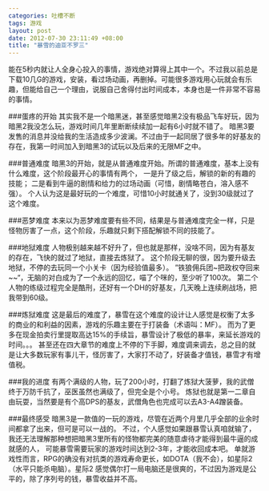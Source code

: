 ```yaml
--- 
categories: 吐槽不断
tags: 游戏
layout: post
date: 2012-07-30 23:11:49 +08:00
title: "暴雪的迪亚不罗三"
---
```

能在5秒内就让人全身心投入的事情，游戏绝对算得上其中一个。不过我以前总是下载10几G的游戏，安装，看过场动画，再删掉。可能很多游戏用心玩就会有乐趣，但能给自己一个理由，说服自己舍得付出时间成本，本身也是一件非常不容易的事情。

###蛋疼的开始
其实我不是一个暗黑迷，甚至感觉暗黑2没有极品飞车好玩，因为暗黑2我没怎么玩，游戏时间几年里断断续续加一起有6小时就不错了。
暗黑3要发售的消息并没给我的生活造成多少波澜。不过由于一起同居了很多年的好基友的存在，我第一时间加入到暗黑3的试玩以及后来的无限MF之中。

###普通难度
暗黑3的开始，就是从普通难度开始。所谓的普通难度，基本上没有什么难度，这个阶段最开心的事情有两个，
一是升了级之后，解锁的新的有趣的技能；
二是看到牛逼的剧情和给力的过场动画（可惜，剧情略苍白，溶入感不强）。
个人认为这是最好玩的一个难度，可惜10小时就通关了，没到30级就过了这个难度。

###恶梦难度
本来以为恶梦难度要有些不同，结果是与普通难度完全一样，只是怪物厉害了一点，这个阶段，乐趣就只剩下搭配解锁不同的技能了。

###地狱难度
人物极别越来越不好升了，但也就是那样，没啥不同，因为有基友的存在，飞快的就过了地狱，直接去炼狱了。
这个阶段无聊的很，因为要升级去地狱，不停的去玩同一个小关卡（因为经验值最多）。
”铁狼佣兵团~把政权夺回来~~“，无脑的对白成为了一个永远的回忆，喵了个咪的，至少听了100次。
第二个人物的练级过程完全是酷刑，还好有一个DH的好基友，几天晚上连续刷战场，把我带到60级。

###炼狱难度
这是最后的难度了，暴雪在这个难度的设计让人感觉是权衡了太多的商业的和利益的因素，游戏的乐趣主要在于打装备（术语叫：MF）。
而为了更多在现金拍卖行里提取高达15%的手续旨，暴雪设计了极低的暴率，来延长游戏的时间。。。
甚至还在四大章节的难度上不停的下手脚，难度调来调去，总之目的就是让大多数玩家有事儿干，怪厉害了，大家打不动了，好装备才值钱，暴雪才有增值税。

###我的进度
有两个满级的人物，玩了200小时，打翻了炼狱大菠萝，我的武僧终于万防千抗了，巫医虽然也满级了，但完全是个小号。
炼狱也就是第一二章自由玩耍，当然要是有个高DPS的基友，武僧角色也完成可以去A3-A4蹭装备。

###最终感受
暗黑3是一款值的一玩的游戏，尽管在近两个月里几乎全部的业余时间都拿了出来，但可是可以一战的。
不过，个人感觉如果跟暴雪认真咱就输了，我还无法理解那种想把暗黑3里所有的怪物都完美的随意虐待才能得到最牛逼的成就感的人，
可能暴雪需要玩家的游戏时间达到2-3年，才能收回成本吧。
单就游戏性而言，RPG的确没有对抗类的游戏寿命更长，如DOTA（我不会），如星际2（水平只能杀电脑）。星际2 感觉偶尔打一局电脑还是很爽的，不过因为游戏是公平的，除了序列号的钱，暴雪收益并不高。
